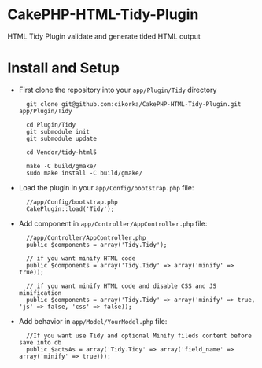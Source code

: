 # CakePHP-HTML-Tidy-Plugin

HTML Tidy Plugin validate and generate tided HTML output

# Install and Setup
* First clone the repository into your `app/Plugin/Tidy` directory

		git clone git@github.com:cikorka/CakePHP-HTML-Tidy-Plugin.git app/Plugin/Tidy

		cd Plugin/Tidy
		git submodule init
		git submodule update

		cd Vendor/tidy-html5
		
		make -C build/gmake/
		sudo make install -C build/gmake/
		
* Load the plugin in your `app/Config/bootstrap.php` file:

		//app/Config/bootstrap.php
		CakePlugin::load('Tidy');

* Add component in `app/Controller/AppController.php` file:

		//app/Controller/AppController.php
		public $components = array('Tidy.Tidy');
		
		// if you want minify HTML code
		public $components = array('Tidy.Tidy' => array('minify' => true));
		
		// if you want minify HTML code and disable CSS and JS minification
		public $components = array('Tidy.Tidy' => array('minify' => true, 'js' => false, 'css' => false));

* Add behavior in `app/Model/YourModel.php` file:

		//If you want use Tidy and optional Minify fileds content before save into db
		public $actsAs = array('Tidy.Tidy' => array('field_name' => array('minify' => true)));